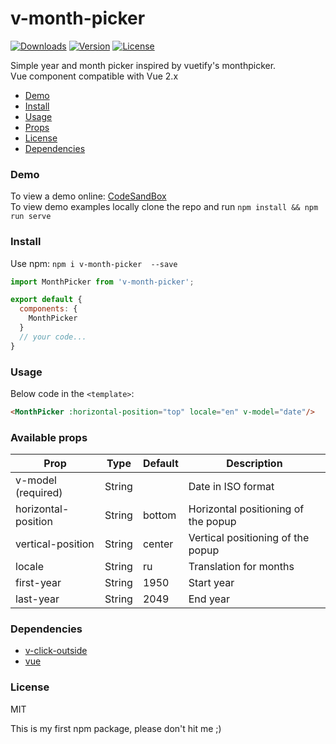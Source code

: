 # v-month-picker
<a href="https://www.npmjs.com/package/v-month-picker"><img src="https://img.shields.io/npm/dt/v-month-picker.svg" alt="Downloads"></a>
<a href="https://www.npmjs.com/package/v-month-picker"><img src="https://img.shields.io/npm/v/v-month-picker.svg" alt="Version"></a>
<a href="https://www.npmjs.com/package/v-month-picker"><img src="https://img.shields.io/npm/l/v-month-picker.svg" alt="License"></a>

Simple year and month picker inspired by vuetify's monthpicker. <br>
Vue component compatible with Vue 2.x

- [Demo](#demo)
- [Install](#install)
- [Usage](#usage)
- [Props](#available-props)
- [License](#license)
- [Dependencies](#dependencies)

### Demo
To view a demo online: [CodeSandBox](https://codesandbox.io/s/youthful-violet-ben6w?file=/src/App.vue) <br>
To view demo examples locally clone the repo and run ``npm install && npm run serve``

### Install
Use npm: ```npm i v-month-picker  --save```
``` javascript
import MonthPicker from 'v-month-picker';

export default {
  components: {
    MonthPicker
  }
  // your code...
}
```
### Usage
Below code in the ```<template>```:<br>
```html 
<MonthPicker :horizontal-position="top" locale="en" v-model="date"/>
```

### Available props
| Prop                | Type   | Default | Description                         |
|---------------------|--------|---------|-------------------------------------|
| v-model (required)  | String |         | Date in ISO format                  |
| horizontal-position | String | bottom  | Horizontal positioning of the popup |
| vertical-position   | String | center  | Vertical positioning of the popup   |
| locale              | String | ru      | Translation for months              |
| first-year          | String | 1950    | Start year                          |
| last-year           | String | 2049    | End year                            |

### Dependencies
- [v-click-outside](https://www.npmjs.com/package/v-click-outside)
- [vue](https://www.npmjs.com/package/vue)

### License
MIT

This is my first npm package, please don't hit me ;)
